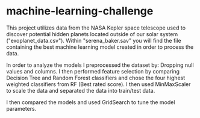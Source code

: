 # machine-learning-challenge

This project utilizes data from the NASA Kepler space telescope used to discover potential hidden planets located outside of our solar system ("exoplanet_data.csv"). Within "serena_baker.sav" you will find the file containing the best machine learning model created in order to process the data.

In order to analyze the models I preprocessed the dataset by: Dropping null values and columns. I then performed feature selection by comparing Decision Tree and Random Forest classifiers and chose the four highest weighted classifiers from RF (Best rated score). I then used MinMaxScaler to scale the data and separated the data into train/test data.

I then compared the models and used GridSearch to tune the model parameters.